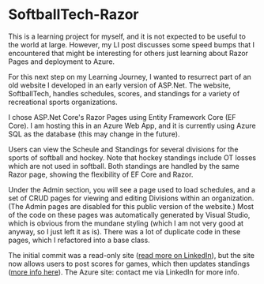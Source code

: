 # SoftballTech-Razor

This is a learning project for myself, and it is not expected to be useful to the world at large. However, my LI post discusses some speed bumps that I encountered that might be interesting for others just learning about Razor Pages and deployment to Azure. 

For this next step on my Learning Journey, I wanted to resurrect part of an old website I developed in an early version of ASP.Net. The website, SoftballTech, handles schedules, scores, and standings for a variety of recreational sports organizations. 

I chose ASP.Net Core's Razor Pages using Entity Framework Core (EF Core). I am hosting this in an Azure Web App, and it is currently using Azure SQL as the database (this may change in the future).

Users can view the Scheule and Standings for several divisions for the sports of softball and hockey. Note that hockey standings include OT losses which are not used in softball. Both standings are handled by the same Razor page, showing the flexibility of EF Core and Razor.

Under the Admin section, you will see a page used to load schedules, and a set of CRUD pages for viewing and editing Divisions within an organization. (The Admin pages are disabled for this public version of the website.) Most of the code on these pages was automatically generated by Visual Studio, which is obvious from the mundane styling (which I am not very good at anyway, so I just left it as is). There was a lot of duplicate code in these pages, which I refactored into a base class.

The initial commit was a read-only site ([read more on LinkedIn](https://www.linkedin.com/feed/update/urn:li:share:7103818213188091904)), but the site now allows users to post scores for games, which then updates standings ([more info here](https://www.linkedin.com/feed/update/urn:li:share:7108528131593973760/)). The Azure site: contact me via LinkedIn for more info.
